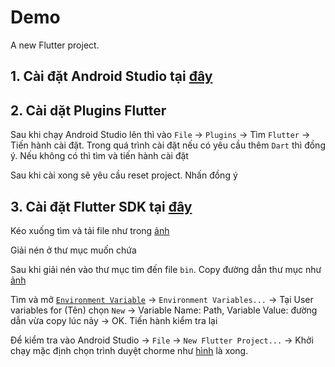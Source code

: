 # Demo
A new Flutter project.

## 1. Cài đặt Android Studio tại [đây](https://developer.android.com/)

## 2. Cài dặt Plugins Flutter

Sau khi chạy Android Studio lên thì vào `File` -> `Plugins` -> Tìm `Flutter` -> Tiến hành cài đặt. Trong quá trình cài đặt nếu có yêu cầu thêm `Dart` thì đồng ý. Nếu không có thì tìm và tiến hành cài đặt

Sau khi cài xong sẽ yêu cầu reset project. Nhấn đồng ý

## 3. Cài đặt Flutter SDK tại [đây](https://docs.flutter.dev/get-started/install/windows/mobile) 

Kéo xuống tìm và tải file như trong [ảnh](https://imgur.com/a/yMq22yn) 

Giải nén ở thư mục muốn chứa

Sau khi giải nén vào thư mục tìm đến file `bin`. Copy đường dẫn thư mục như [ảnh](https://imgur.com/a/v0gSLez)

Tìm và mở [`Environment Variable`](https://imgur.com/a/g6UklVV) -> `Environment Variables...` -> Tại User variables for (Tên) chọn `New` -> Variable Name: Path, Variable Value: đường dẫn vừa copy lúc nảy -> OK. Tiến hành kiểm tra lại

Để kiểm tra vào Android Studio -> `File` -> `New Flutter Project...` -> Khởi chạy mặc định chọn trình duyệt chorme như [hình](https://imgur.com/a/E8kd8Of) là xong.


